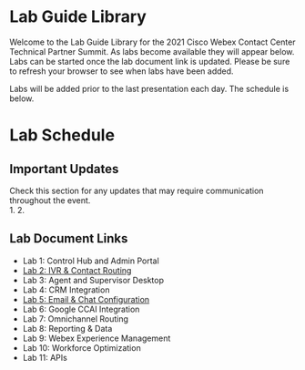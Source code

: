 # Lab Guide Library 

Welcome to the Lab Guide Library for the 2021 Cisco Webex Contact Center Technical Partner Summit.  As labs become available they will appear below.  Labs can be started once the lab document link is updated.  Please be sure to refresh your browser to see when labs have been added.

Labs will be added prior to the last presentation each day.  The schedule is below.

# Lab Schedule

## Important Updates
Check this section for any updates that may require communication throughout the event.  
1. 
2. 

## Lab Document Links

* Lab 1: Control Hub and Admin Portal
* [Lab 2: IVR & Contact Routing](labs/IVR_Contact_Routing)
* Lab 3: Agent and Supervisor Desktop
* Lab 4: CRM Integration
* [Lab 5: Email & Chat Configuration](labs/Email_Configuration)
* Lab 6: Google CCAI Integration
* Lab 7: Omnichannel Routing
* Lab 8: Reporting & Data
* Lab 9: Webex Experience Management
* Lab 10: Workforce Optimization
* Lab 11: APIs